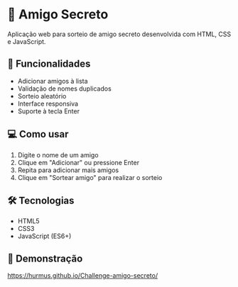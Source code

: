 # 🎁 Amigo Secreto

Aplicação web para sorteio de amigo secreto desenvolvida com HTML, CSS e JavaScript.

## 🚀 Funcionalidades

- Adicionar amigos à lista
- Validação de nomes duplicados
- Sorteio aleatório
- Interface responsiva
- Suporte à tecla Enter

## 💻 Como usar

1. Digite o nome de um amigo
2. Clique em "Adicionar" ou pressione Enter
3. Repita para adicionar mais amigos
4. Clique em "Sortear amigo" para realizar o sorteio

## 🛠️ Tecnologias

- HTML5
- CSS3
- JavaScript (ES6+)

## 📱 Demonstração

https://hurmus.github.io/Challenge-amigo-secreto/

